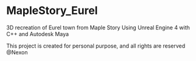 # MapleStory_Eurel

3D recreation of Eurel town from Maple Story
Using Unreal Engine 4 with C++ and Autodesk Maya













This project is created for personal purpose, and all rights are reserved @Nexon